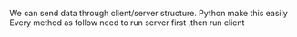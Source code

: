 We can send data through client/server structure.
Python make this easily
Every method as follow need to run server first ,then run client

